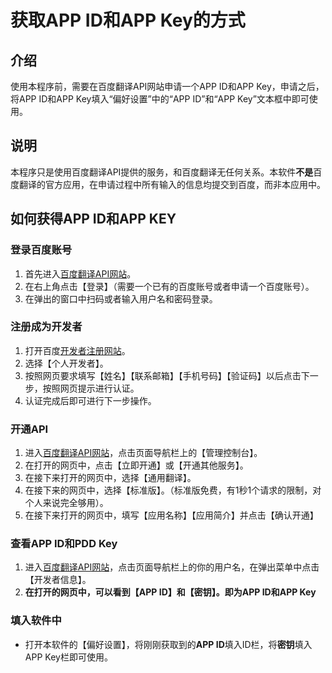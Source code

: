 # 获取APP ID和APP Key的方式
## 介绍
使用本程序前，需要在百度翻译API网站申请一个APP ID和APP Key，申请之后，将APP ID和APP Key填入“偏好设置”中的“APP ID”和“APP Key”文本框中即可使用。

## 说明
本程序只是使用百度翻译API提供的服务，和百度翻译无任何关系。本软件**不是**百度翻译的官方应用，在申请过程中所有输入的信息均提交到百度，而非本应用中。

## 如何获得APP ID和APP KEY
### 登录百度账号
1. 首先进入[百度翻译API网站](https://fanyi-api.baidu.com/)。
2. 在右上角点击【登录】（需要一个已有的百度账号或者申请一个百度账号）。
3. 在弹出的窗口中扫码或者输入用户名和密码登录。

### 注册成为开发者
1. 打开百度[开发者注册网站](https://fanyi-api.baidu.com/register)。
2. 选择【个人开发者】。
3. 按照网页要求填写【姓名】【联系邮箱】【手机号码】【验证码】以后点击下一步，按照网页提示进行认证。
4. 认证完成后即可进行下一步操作。

### 开通API
1. 进入[百度翻译API网站](https://fanyi-api.baidu.com/)，点击页面导航栏上的【管理控制台】。
2. 在打开的网页中，点击【立即开通】或【开通其他服务】。
3. 在接下来打开的网页中，选择【通用翻译】。
4. 在接下来的网页中，选择【标准版】。（标准版免费，有1秒1个请求的限制，对个人来说完全够用）。
5. 在接下来打开的网页中，填写【应用名称】【应用简介】并点击【确认开通】

### 查看APP ID和PDD Key
1. 进入[百度翻译API网站](https://fanyi-api.baidu.com/)，点击页面导航栏上的你的用户名，在弹出菜单中点击【开发者信息】。
2. **在打开的网页中，可以看到【APP ID】和【密钥】。即为APP ID和APP Key**

### 填入软件中
* 打开本软件的【偏好设置】，将刚刚获取到的**APP ID**填入ID栏，将**密钥**填入APP Key栏即可使用。